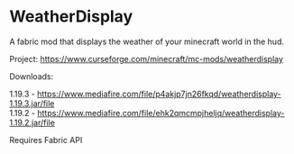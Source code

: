 # WeatherDisplay
A fabric mod that displays the weather of your minecraft world in the hud.

Project: https://www.curseforge.com/minecraft/mc-mods/weatherdisplay

Downloads:

1.19.3 - https://www.mediafire.com/file/p4akjp7jn26fkqd/weatherdisplay-1.19.3.jar/file    
1.19.2 - https://www.mediafire.com/file/ehk2qmcmpjheljq/weatherdisplay-1.19.2.jar/file

Requires Fabric API
